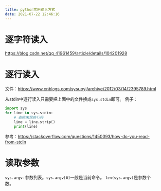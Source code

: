 ```yaml
---
title: python常用输入方式
date: 2021-07-22 12:46:16
---
```


# 逐字符读入
<https://blog.csdn.net/qq_41961459/article/details/104201928>

# 逐行读入
文件：<https://www.cnblogs.com/sysuoyj/archive/2012/03/14/2395789.html>

从stdin中逐行读入只需要把上面中的文件换成`sys.stdin`即可。
例子：
```py
import sys
for line in sys.stdin:
	# 去掉末尾换行符
	line = line.strip()
    print(line)
```
参考：<https://stackoverflow.com/questions/1450393/how-do-you-read-from-stdin>

# 读取参数
`sys.argv`: 参数列表。`sys.argv[0]`一般是当前命令。
`len(sys.argv)`是参数个数。
